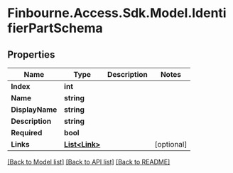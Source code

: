 # Finbourne.Access.Sdk.Model.IdentifierPartSchema

## Properties

Name | Type | Description | Notes
------------ | ------------- | ------------- | -------------
**Index** | **int** |  | 
**Name** | **string** |  | 
**DisplayName** | **string** |  | 
**Description** | **string** |  | 
**Required** | **bool** |  | 
**Links** | [**List&lt;Link&gt;**](Link.md) |  | [optional] 

[[Back to Model list]](../README.md#documentation-for-models) [[Back to API list]](../README.md#documentation-for-api-endpoints) [[Back to README]](../README.md)

